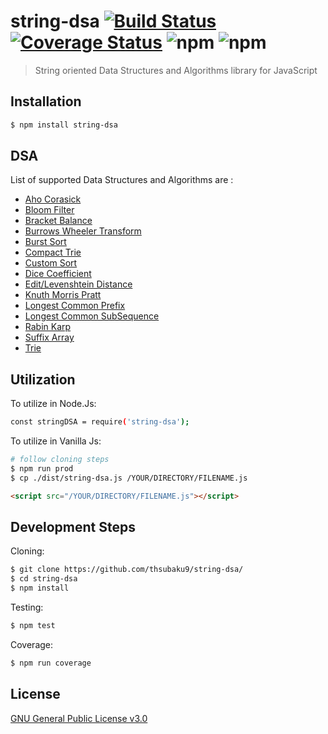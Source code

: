 # string-dsa [![Build Status](https://travis-ci.com/thsubaku9/string-dsa.svg?branch=main)](https://travis-ci.com/thsubaku9/string-dsa) [![Coverage Status](https://coveralls.io/repos/github/thsubaku9/string-dsa/badge.svg?branch=main)](https://coveralls.io/github/thsubaku9/string-dsa?branch=main) ![npm](https://img.shields.io/npm/dt/string-dsa?color=fddb3a) ![npm](https://img.shields.io/badge/Niche-Yep!-ff69b4)
> String oriented Data Structures and Algorithms library for JavaScript

## Installation

```sh
$ npm install string-dsa
```

## DSA

List of supported Data Structures and Algorithms are :

- [Aho Corasick](https://github.com/thsubaku9/string-dsa/blob/main/src/search/AhoCorasick.js)
- [Bloom Filter](https://github.com/thsubaku9/string-dsa/blob/main/src/BloomFilter.js)
- [Bracket Balance](https://github.com/thsubaku9/string-dsa/blob/main/src/bracketBalance.js)
- [Burrows Wheeler Transform](https://github.com/thsubaku9/string-dsa/blob/main/src/suffix/BWT.js)
- [Burst Sort](https://github.com/thsubaku9/string-dsa/blob/main/src/sort/burstSort.js)
- [Compact Trie](https://github.com/thsubaku9/string-dsa/blob/main/src/Ctrie.js)
- [Custom Sort](https://github.com/thsubaku9/string-dsa/blob/main/src/sort/stringSort.js)
- [Dice Coefficient](https://github.com/thsubaku9/string-dsa/blob/main/src/dice_coeff.js)
- [Edit/Levenshtein Distance](https://github.com/thsubaku9/string-dsa/blob/main/src/edit_distance.js)
- [Knuth Morris Pratt](https://github.com/thsubaku9/string-dsa/blob/main/src/search/kmp.js)
- [Longest Common Prefix](https://github.com/thsubaku9/string-dsa/blob/main/src/suffix/SuffixMain.js)
- [Longest Common SubSequence](https://github.com/thsubaku9/string-dsa/blob/main/src/lcs.js)
- [Rabin Karp](https://github.com/thsubaku9/string-dsa/blob/main/src/search/rabin_karp.js)
- [Suffix Array](https://github.com/thsubaku9/string-dsa/blob/main/src/suffix/SuffixMain.js)
- [Trie](https://github.com/thsubaku9/string-dsa/blob/main/src/Trie.js)
## Utilization

To utilize in Node.Js:

```sh
const stringDSA = require('string-dsa');
```

To utilize in Vanilla Js:

```sh
# follow cloning steps
$ npm run prod
$ cp ./dist/string-dsa.js /YOUR/DIRECTORY/FILENAME.js
```

```html
<script src="/YOUR/DIRECTORY/FILENAME.js"></script>
```
## Development Steps

Cloning:

```sh
$ git clone https://github.com/thsubaku9/string-dsa/
$ cd string-dsa
$ npm install
```

Testing:

```sh
$ npm test
```

Coverage:

```sh
$ npm run coverage
```


## License

[GNU General Public License v3.0](https://github.com/thsubaku9/string-dsa/blob/main/LICENSE)
